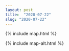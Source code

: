 ```yaml
---
layout: post
title:  "2020-07-22"
slug: "2020-07-22"
---
```

{% include map.html %}

{% include map-alt.html %}
